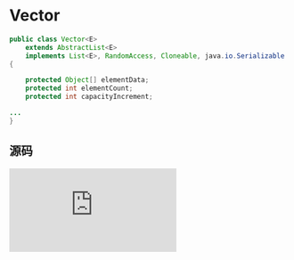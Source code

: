 # Vector

```java
public class Vector<E>
    extends AbstractList<E>
    implements List<E>, RandomAccess, Cloneable, java.io.Serializable
{

    protected Object[] elementData;
    protected int elementCount;
    protected int capacityIncrement;

...
}

```

## 源码
![ArrayList](https://github.com/pallcard/learn-java/blob/master/src/main/resources/jdk/jdk1_8/java/util/ArrayList.java "ArrayList")